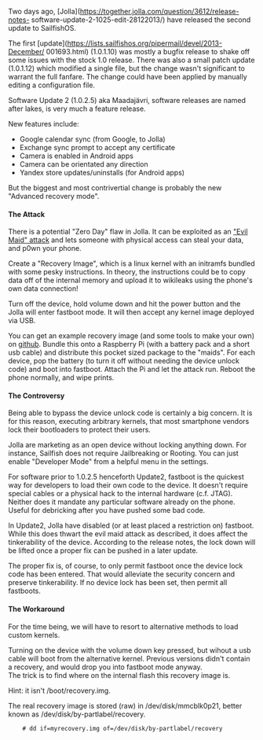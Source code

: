 Two days ago, [Jolla](https://together.jolla.com/question/3612/release-notes-
software-update-2-1025-edit-28122013/) have released the second update to
SailfishOS.

The first [update](https://lists.sailfishos.org/pipermail/devel/2013-December/
001693.html) (1.0.1.10) was mostly a bugfix release to shake off some issues
with the stock 1.0 release. There was also a small patch update (1.0.1.12)
which modified a single file, but the change wasn't significant to warrant the
full fanfare. The change could have been applied by manually editing a
configuration file.

Software Update 2 (1.0.2.5) aka Maadajävri, software releases are named after
lakes, is very much a feature release.

New features include:

*  Google calendar sync (from Google, to Jolla)
*  Exchange sync prompt to accept any certificate
*  Camera is enabled in Android apps
*  Camera can be orientated any direction
*  Yandex store updates/uninstalls (for Android apps)

But the biggest and most contrivertial change is probably the new "Advanced
recovery mode".

#### The Attack

There is a potential "Zero Day" flaw in Jolla. It can be exploited as an
["Evil Maid"
attack](https://www.schneier.com/blog/archives/2009/10/evil_maid_attac.html)
and lets someone with physical access can steal your data, and p0wn your
phone.

Create a "Recovery Image", which is a linux kernel with an initramfs bundled
with some pesky instructions. In theory, the instructions could be to copy
data off of the internal memory and upload it to wikileaks using the phone's
own data connection!

Turn off the device, hold volume down and hit the power button and the Jolla
will enter fastboot mode. It will then accept any kernel image deployed via
USB.

You can get an example recovery image (and some tools to make your own) on
[github](https://github.com/djselbeck/jollarecovery). Bundle this onto a
Raspberry Pi (with a battery pack and a short usb cable) and distribute this
pocket sized package to the "maids". For each device, pop the battery (to turn
it off without needing the device unlock code) and boot into fastboot. Attach
the Pi and let the attack run. Reboot the phone normally, and wipe prints.

#### The Controversy

Being able to bypass the device unlock code is certainly a big concern. It is
for this reason, executing arbitrary kernels, that most smartphone vendors
lock their bootloaders to protect their users.

Jolla are marketing as an open device without locking anything down. For
instance, Sailfish does not require Jailbreaking or Rooting. You can just
enable "Developer Mode" from a helpful menu in the settings.

For software prior to 1.0.2.5 henceforth Update2, fastboot is the quickest way
for developers to load their own code to the device. It doesn't require
special cables or a physical hack to the internal hardware (c.f. JTAG).
Neither does it mandate any particular software already on the phone. Useful
for debricking after you have pushed some bad code.

In Update2, Jolla have disabled (or at least placed a restriction on)
fastboot. While this does thwart the evil maid attack as described, it does
affect the tinkerability of the device. According to the release notes, the
lock down will be lifted once a proper fix can be pushed in a later update.

The proper fix is, of course, to only permit fastboot once the device lock
code has been entered. That would alleviate the security concern and preserve
tinkerability. If no device lock has been set, then permit all fastboots.

#### The Workaround

For the time being, we will have to resort to alternative methods to load
custom kernels.

Turning on the device with the volume down key pressed, but wihout a usb cable
will boot from the alternative kernel. Previous versions didn't contain a
recovery, and would drop you into fastboot mode anyway.  
The trick is to find where on the internal flash this recovery image is.

Hint: it isn't /boot/recovery.img.

The real recovery image is stored (raw) in /dev/disk/mmcblk0p21, better known
as /dev/disk/by-partlabel/recovery.

        # dd if=myrecovery.img of=/dev/disk/by-partlabel/recovery
